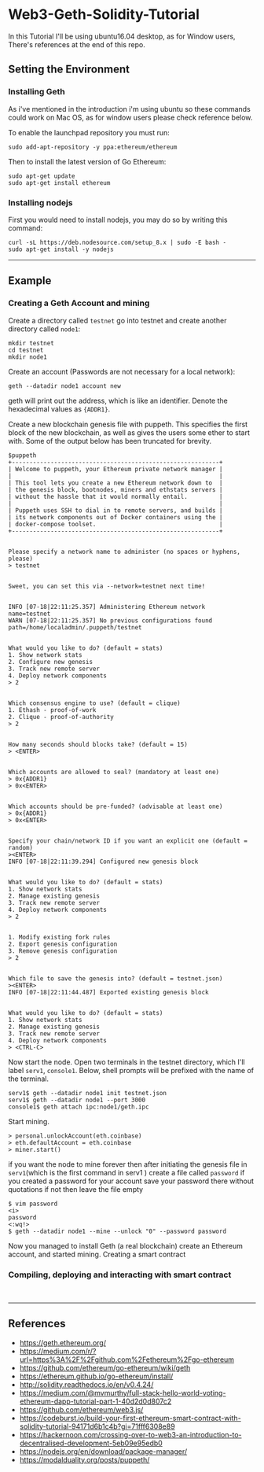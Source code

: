 # Web3-Geth-Solidity-Tutorial
In this Tutorial I'll be using ubuntu16.04 desktop, as for Window users, There's references at the end of this repo.
## Setting the Environment
### Installing Geth
As i've mentioned in the introduction i'm using ubuntu so these commands could work on Mac OS, as for window users please check reference below.

To enable the launchpad repository you must run:
```
sudo add-apt-repository -y ppa:ethereum/ethereum
```
Then to install the latest version of Go Ethereum:
```
sudo apt-get update
sudo apt-get install ethereum
```
### Installing nodejs
First you would need to install nodejs, you may do so by writing this command:
```
curl -sL https://deb.nodesource.com/setup_8.x | sudo -E bash -
sudo apt-get install -y nodejs
```

---

## Example
### Creating a Geth Account and mining 
Create a directory called `testnet` go into testnet and create another directory called `node1`:
```
mkdir testnet
cd testnet
mkdir node1
```
Create an account (Passwords are not necessary for a local network):
```
geth --datadir node1 account new
```
geth will print out the address, which is like an identifier. Denote the hexadecimal values as `{ADDR1}`.

Create a new blockchain genesis file with puppeth. This specifies the first block of the new blockchain, as well as gives the users some ether to start with. Some of the output below has been truncated for brevity.
```
$puppeth
+-----------------------------------------------------------+
| Welcome to puppeth, your Ethereum private network manager |
|                                                           |
| This tool lets you create a new Ethereum network down to  |
| the genesis block, bootnodes, miners and ethstats servers |
| without the hassle that it would normally entail.         |
|                                                           |
| Puppeth uses SSH to dial in to remote servers, and builds |
| its network components out of Docker containers using the |
| docker-compose toolset.                                   |
+-----------------------------------------------------------+


Please specify a network name to administer (no spaces or hyphens, please)
> testnet


Sweet, you can set this via --network=testnet next time!


INFO [07-18|22:11:25.357] Administering Ethereum network           name=testnet
WARN [07-18|22:11:25.357] No previous configurations found         path=/home/localadmin/.puppeth/testnet


What would you like to do? (default = stats)
1. Show network stats
2. Configure new genesis
3. Track new remote server
4. Deploy network components
> 2


Which consensus engine to use? (default = clique)
1. Ethash - proof-of-work
2. Clique - proof-of-authority
> 2


How many seconds should blocks take? (default = 15)
> <ENTER>


Which accounts are allowed to seal? (mandatory at least one)
> 0x{ADDR1}
> 0x<ENTER>


Which accounts should be pre-funded? (advisable at least one)
> 0x{ADDR1}
> 0x<ENTER>


Specify your chain/network ID if you want an explicit one (default = random)
><ENTER>
INFO [07-18|22:11:39.294] Configured new genesis block


What would you like to do? (default = stats)
1. Show network stats
2. Manage existing genesis
3. Track new remote server
4. Deploy network components
> 2


1. Modify existing fork rules
2. Export genesis configuration
3. Remove genesis configuration
> 2


Which file to save the genesis into? (default = testnet.json)
><ENTER>
INFO [07-18|22:11:44.487] Exported existing genesis block


What would you like to do? (default = stats)
1. Show network stats
2. Manage existing genesis
3. Track new remote server
4. Deploy network components
> <CTRL-C>
``` 
Now start the node. Open two terminals in the testnet directory, which I'll label `serv1`, `console1`. Below, shell prompts will be prefixed with the name of the terminal.
```
serv1$ geth --datadir node1 init testnet.json
serv1$ geth --datadir node1 --port 3000
console1$ geth attach ipc:node1/geth.ipc
```
Start mining.
```
> personal.unlockAccount(eth.coinbase)
> eth.defaultAccount = eth.coinbase
> miner.start()
```
if you want the node to mine forever then after initiating the genesis file in `serv1`(which is the first command in serv1 ) create a file called `password` if you created a password for your account save your password there without quotations if not then leave the file empty
```
$ vim password
<i>
password
<:wq!>
$ geth --datadir node1 --mine --unlock "0" --password password
```
Now you managed to install Geth (a real blockchain) create an Ethereum account, and started mining.
Creating a smart contract


### Compiling, deploying and interacting with smart contract 
 


---

## References
* https://geth.ethereum.org/
* https://medium.com/r/?url=https%3A%2F%2Fgithub.com%2Fethereum%2Fgo-ethereum
* https://github.com/ethereum/go-ethereum/wiki/geth
* https://ethereum.github.io/go-ethereum/install/
* http://solidity.readthedocs.io/en/v0.4.24/
* https://medium.com/@mvmurthy/full-stack-hello-world-voting-ethereum-dapp-tutorial-part-1-40d2d0d807c2
* https://github.com/ethereum/web3.js/
* https://codeburst.io/build-your-first-ethereum-smart-contract-with-solidity-tutorial-94171d6b1c4b?gi=71fff6308e89
* https://hackernoon.com/crossing-over-to-web3-an-introduction-to-decentralised-development-5eb09e95edb0
* https://nodejs.org/en/download/package-manager/
* https://modalduality.org/posts/puppeth/
